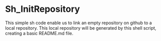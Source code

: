 # Sh_InitRepository

This simple sh code enable us to link an empty repository on github to a local repository. This local repository will be generated by this shell script, creating a basic README.md file. 
